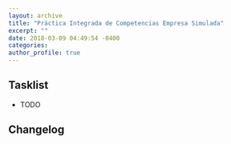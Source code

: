 ```yaml
---
layout: archive
title: "Práctica Integrada de Competencias Empresa Simulada"
excerpt: ""
date: 2018-03-09 04:49:54 -0400
categories: 
author_profile: true
---
```


## Tasklist

- TODO

## Changelog

